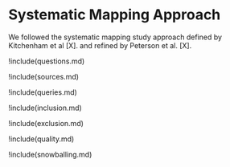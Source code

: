 # Systematic Mapping Approach
We followed the systematic mapping study approach defined by Kitchenham et al [X].  and refined by Peterson et al. [X]. 

!include(questions.md)

!include(sources.md)

!include(queries.md)

!include(inclusion.md)

!include(exclusion.md)

!include(quality.md)

!include(snowballing.md)